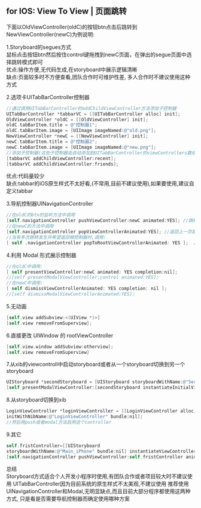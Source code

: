 ## for IOS: View To View | 页面跳转

下面以OldViewController(oldC)的按钮btn点击后跳转到NewViewController(newC)为例说明:

1.Storyboard的segues方式  
鼠标点击按钮btn然后按住control键拖拽到newC页面，在弹出的segue页面中选择跳转模式即可  
优点:操作方便,无代码生成,在storyboard中展示逻辑清晰  
缺点:页面较多时不方便查看,团队合作时可维护性差, 多人合作时不建议使用这种方式

2.选项卡UITabBarController控制器
```objectivec
//通过调用UITabBarController的addChildViewController方法添加子控制器
UITabBarController *tabbarVC = [[UITabBarController alloc] init];  
OldViewController *oldC = [[OldViewController] init];
oldC.tabBarItem.title = @"控制器1";
oldC.tabBarItem.image = [UIImage imageNamed:@"old.png"];
NewViewController *newC = [[NewViewController] init];
newC.tabBarItem.title = @"控制器2";
newC.tabBarItem.image = [UIImage imageNamed:@"new.png"];
//添加子控制器(这些子控制器会自动添加到UITabBarController的viewControllers数组中)
[tabbarVC addChildViewController:recent];
[tabbarVC addChildViewController:friends];
```
优点:代码量较少  
缺点:tabbar的iOS原生样式不太好看,(不常用,目前不建议使用),如果要使用,建议自定义tabbar

3.导航控制器UINavigationController
```objectivec
//在oldC的btn的监听方法中调用
[self.navigationController pushViewController:newC animated:YES]; //跳转到下一页面
//在newC的方法中调用
[self.navigationController popViewControllerAnimated:YES]; //返回上一页面 
//当有多次跳转发生并希望返回根控制器时,调用:
[ self .navigationController popToRootViewControllerAnimated: YES ];  //返回根控制器,即最开始的页面
```

4.利用 Modal 形式展示控制器
```objectivec
//在oldC中调用:
[ self presentViewController:newC animated: YES completion:nil];
//[self presentModalViewController:control animated:YES];
//在newC中调用:
[ self dismissViewControllerAnimated: YES completion: nil ];
//[self dismissModalViewControllerAnimated:YES];
```

5.无动画
```objectivec
[self.view addSubview:<(UIView *)>]
[self.view removeFromSuperview]; 
```

6.直接更改 UIWindow 的 rootViewController
```objectivec
[self.view.window addSubview:otherview];
[self.view removeFromSuperview]
```

7.从xib的viewcontroll中启动storyboard或者从一个storyboard切换到另一个storyboard
```objectivec
UIStoryboard *secondStoryboard = [UIStoryboard storyboardWithName:@"SecondStoryboard" bundle:nil];    
[self presentModalViewController:[secondStoryboard instantiateInitialViewController] animated:YES];
```

8.从storyboard切换到xib
```objectivec
LoginViewController *loginViewController = [[LoginViewController alloc] 
initWithNibName:@"LoginViewController" bundle:nil];
//然后用push或者modal方法启用这个controller
```

9.其它
```objectivec
self.fristController=[[UIStoryboard 
storyboardWithName:@"Main_iPhone" bundle:nil] instantiateViewControllerWithIdentifier:@"FristController"];  
[self.navigationController pushViewController:self.fristController animated:YES];
```

总结  
Storyboard方式适合个人开发小程序时使用,有团队合作或者项目较大时不建议使用
UITabBarController因为目前系统的原生样式不太美观,不建议使用
推荐使用UINavigationController和Modal,无明显缺点,而且目前大部分程序都使用这两种方式,
只是看是否需要导航控制器而确定使用哪种方案
